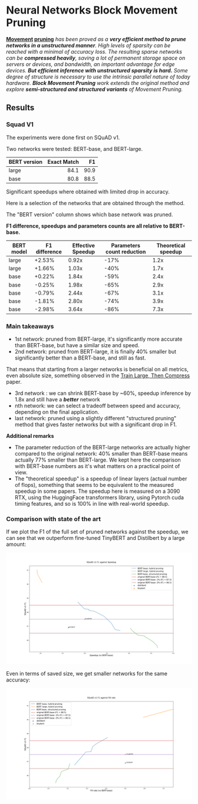 # Neural Networks Block Movement Pruning

**[Movement](https://arxiv.org/abs/2005.07683) [pruning](https://github.com/huggingface/transformers/tree/master/examples/research_projects/movement-pruning)** *has been proved as a **very efficient
method to prune networks in a unstructured manner**. High levels of sparsity can be reached with a minimal of accuracy loss. 
The resulting sparse networks can be **compressed heavily**,
saving a lot of permanent storage space on servers or devices, and bandwidth, an important advantage for edge devices.
**But efficient inference with unstructured sparsity is hard.**
Some degree of structure is necessary to use the intrinsic parallel nature of today hardware.
**Block Movement Pruning** work extends the original method and explore **semi-structured and structured variants** of Movement Pruning.*

##  
## Results

### Squad V1
The experiments were done first on SQuAD v1.

Two networks were tested: BERT-base, and BERT-large.
 
|BERT version|Exact Match| F1 |
|------------|----------:|---:|
|large       |       84.1|90.9|
|base        |       80.8|88.5|




Significant speedups where obtained with limited drop in accuracy.

Here is a selection of the networks that are obtained through the method.

The "BERT version" column shows which base network was pruned.

**F1 difference, speedups and parameters counts are all relative to BERT-base.**

    
|BERT model|F1 difference|Effective Speedup|Parameters count reduction|Theoretical speedup|
|----------|-------------|-----------------|--------------------------|-------------------|
|large     |+2.53%       |0.92x            |-17%                      |1.2x               |
|large     |+1.66%       |1.03x            |-40%                      |1.7x               |
|base      |+0.22%       |1.84x            |-59%                      |2.4x               |
|base      |-0.25%       |1.98x            |-65%                      |2.9x               |
|base      |-0.79%       |2.44x            |-67%                      |3.1x               |
|base      |-1.81%       |2.80x            |-74%                      |3.9x               |
|base      |-2.98%       |3.64x            |-86%                      |7.3x               |



### Main takeaways
- 1st network: pruned from BERT-large, it's significantly more accurate than BERT-base, but have a similar size and speed.
- 2nd network: pruned from BERT-large, it is finally 40% smaller but significantly better than a BERT-base, and still as fast.

That means that starting from a larger networks is beneficial on all metrics, even absolute size, something observed in the [Train Large, Then Compress](https://arxiv.org/abs/2002.11794) paper.
  
- 3rd network : we can shrink BERT-base by ~60%, speedup inference by 1.8x and still have a ***better*** network
- nth network: we can select a tradeoff between speed and accuracy, depending on the final application.
- last network: pruned using a slightly different "structured pruning" method that gives faster networks but with a significant drop in F1.

**Additional remarks**
- The parameter reduction of the BERT-large networks are actually higher compared to the original network: 40% smaller than BERT-base means actually 77% smaller than BERT-large.
We kept here the comparison with BERT-base numbers as it's what matters on a practical point of view.
- The "theoretical speedup" is a speedup of linear layers (actual number of flops), something that seems to be equivalent to the measured speedup in some papers. 
The speedup here is measured on a 3090 RTX, using the HuggingFace transformers library, using Pytorch cuda timing features, and so is 100% in line with real-world speedup.

### Comparison with state of the art 
If we plot the F1 of the full set of pruned networks against the speedup, we can see that we outperform fine-tuned TinyBERT and Distilbert by a large amount: 

![Squad v1 speedup](doc/media/new_xp_v0_speedup.png)

Even in terms of saved size, we get smaller networks for the same accuracy:

![Squad v1 speedup](doc/media/new_xp_v0_fill_rate.png)
